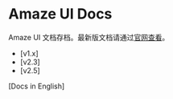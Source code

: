Amaze UI Docs
====

Amaze UI 文档存档。最新版文档请通过[官网查看](http://amazeui.org)。

- [v1.x]
- [v2.3]
- [v2.5]


[Docs in English]
